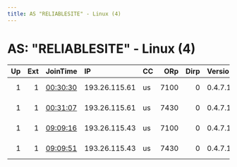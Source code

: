 ```yaml
---
title: AS "RELIABLESITE" - Linux (4)
---
```


# AS: "RELIABLESITE" - Linux (4)

|   Up |   Ext | JoinTime                                                                                              | IP            | CC   |   ORp |   Dirp | Version   | Contact                   | Nickname     |   eFamMembers |
|-----:|------:|:------------------------------------------------------------------------------------------------------|:--------------|:-----|------:|-------:|:----------|:--------------------------|:-------------|--------------:|
|    1 |     1 | [00:30:30](https://nusenu.github.io/OrNetStats/w/relay/C674B4C2321EC133930A99CDAD97B46A70449F2F.html) | 193.26.115.61 | us   |  7100 |      0 | 0.4.7.13  | email:Quetzalcoatl relays | Quetzalcoatl |            35 |
|    1 |     1 | [00:31:07](https://nusenu.github.io/OrNetStats/w/relay/410C2D96F0749813FDBBB15D079FC03BAEF6BFD1.html) | 193.26.115.61 | us   |  7430 |      0 | 0.4.7.13  | email:Quetzalcoatl relays | Quetzalcoatl |            35 |
|    1 |     1 | [09:09:16](https://nusenu.github.io/OrNetStats/w/relay/3EFA7B02596916CA7FF59C7A3A7A8A8D56B7A1E8.html) | 193.26.115.43 | us   |  7100 |      0 | 0.4.7.13  | email:Quetzalcoatl relays | Quetzalcoatl |            31 |
|    1 |     1 | [09:09:51](https://nusenu.github.io/OrNetStats/w/relay/8393C18C894EA579B047EBBA322633C78DBA647C.html) | 193.26.115.43 | us   |  7430 |      0 | 0.4.7.13  | email:Quetzalcoatl relays | Quetzalcoatl |            31 |
